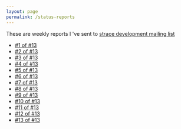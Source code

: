 ```yaml
---
layout: page
permalink: /status-reports
---
```

These are weekly reports I 've sent to [strace development mailing list][mailing-list]

* [#1 of #13](https://lists.strace.io/pipermail/strace-devel/2018-May/008212.html)
* [#2 of #13](https://lists.strace.io/pipermail/strace-devel/2018-May/008214.html)
* [#3 of #13](https://lists.strace.io/pipermail/strace-devel/2018-June/008225.html)
* [#4 of #13](https://lists.strace.io/pipermail/strace-devel/2018-June/008227.html)
* [#5 of #13](https://lists.strace.io/pipermail/strace-devel/2018-June/008242.html)
* [#6 of #13](https://lists.strace.io/pipermail/strace-devel/2018-June/008248.html)
* [#7 of #13](https://lists.strace.io/pipermail/strace-devel/2018-July/008275.html)
* [#8 of #13](https://lists.strace.io/pipermail/strace-devel/2018-July/008288.html)
* [#9 of #13](https://lists.strace.io/pipermail/strace-devel/2018-July/008315.html)
* [#10 of #13](https://lists.strace.io/pipermail/strace-devel/2018-July/008318.html)
* [#11 of #13](https://lists.strace.io/pipermail/strace-devel/2018-July/008323.html)
* [#12 of #13](https://lists.strace.io/pipermail/strace-devel/2018-August/008335.html)
* [#13 of #13](https://lists.strace.io/pipermail/strace-devel/2018-August/008348.html)

[mailing-list]: https://lists.strace.io/pipermail/strace-devel/
